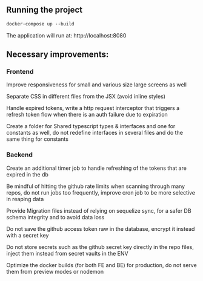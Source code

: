 ## Running the project

```diff
docker-compose up --build
```
The application will run at: http://localhost:8080

## Necessary improvements:

### Frontend

Improve responsiveness for small and various size large screens as well

Separate CSS in different files from the JSX (avoid inline styles)

Handle expired tokens, write a http request interceptor that triggers a refresh token flow when there is an auth failure due to expiration

Create a folder for Shared typescript types & interfaces and one for constants as well, do not redefine interfaces in several files and do the same thing for constants


### Backend

Create an additional timer job to handle refreshing of the tokens that are expired in the db

Be mindful of hitting the github rate limits when scanning through many repos, do not run jobs too frequently, improve cron job to be more selective in reaping data

Provide Migration files instead of relying on sequelize sync, for a safer DB schema integrity and to avoid data loss

Do not save the github access token raw in the database, encrypt it instead with a secret key

Do not store secrets such as the github secret key directly in the repo files, inject them instead from secret vaults in the ENV

Optimize the docker builds (for both FE and BE) for production, do not serve them from preview modes or nodemon

